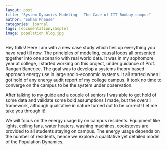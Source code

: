 ```yaml
---
layout: post
title: "System Dynamics Modeling - The Case of IIT Bombay campus"
author: "Soham Phanse"
categories: journal
tags: [documentation,sample]
image: population blog.jpg
---
```


Hey folks! Here I am with a new case study which ties up everything you have read till now. The principles of modeling, causal loops all presented tpgether into one scenario with real world data. It was in my sophomore year at college, I started working on this project, under guidance of Prof. Rangan Banerjee. The goal was to develop a systems theory based approach energy use in large socio-economic systems. It all started when I got hold of any energy audit report of my college campus. It took no time to converge on the campus to be the system under observation. 

After talking to my guide and a couple of seniors I was able to get hold of some data and validate some bold assumptions I made, but the overall framework, although qualitative in nature turned out to be correct! Let me take you through it!!

We will focus on the energy usage by on campus residents. Equipment like lights, ceiling fans, water heaters, washing machines, cookstoves are provided to all students staying on campus. The energy usage depends on the number of residents, hence we explore a qualitative yet detailed model of the Population Dynamics.


